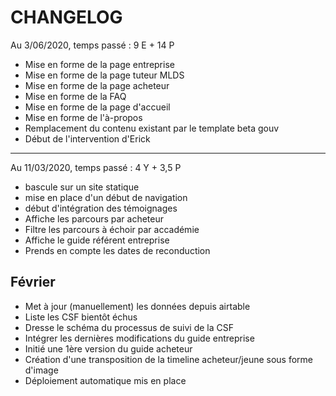 # CHANGELOG


Au 3/06/2020, temps passé : 9 E + 14 P

- Mise en forme de la page entreprise
- Mise en forme de la page tuteur MLDS
- Mise en forme de la page acheteur
- Mise en forme de la FAQ
- Mise en forme de la page d'accueil
- Mise en forme de l'à-propos
- Remplacement du contenu existant par le template beta gouv
- Début de l'intervention d'Erick

----

Au 11/03/2020, temps passé : 4 Y + 3,5 P

- bascule sur un site statique
- mise en place d'un début de navigation
- début d'intégration des témoignages
- Affiche les parcours par acheteur
- Filtre les parcours à échoir par accadémie
- Affiche le guide référent entreprise
- Prends en compte les dates de reconduction

## Février

- Met à jour (manuellement) les données depuis airtable
- Liste les CSF bientôt échus
- Dresse le schéma du processus de suivi de la CSF
- Intégrer les dernières modifications du guide entreprise
- Initié une 1ère version du guide acheteur
- Création d'une transposition de la timeline acheteur/jeune sous forme d'image
- Déploiement automatique mis en place

